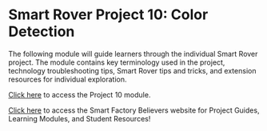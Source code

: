 # Smart Rover Project 10: Color Detection
The following module will guide learners through the individual Smart Rover project. The module contains key terminology used in the project, technology troubleshooting tips, Smart Rover tips and tricks, and extension resources for individual exploration. 

[Click here](https://dolmlh5574izq.cloudfront.net/learning-modules/project-10-color-detection/index.html) to access the Project 10 module.

[Click here](https://dolmlh5574izq.cloudfront.net/purpose.html) to access the Smart Factory Believers website for Project Guides, Learning Modules, and Student Resources!
